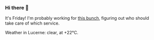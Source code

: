 ### Hi there :wave:

It's Friday! I'm probably working for [this bunch](https://github.com/kohofinancial), figuring out who should take care of which service.

Weather in Lucerne: clear, at +22°C.
